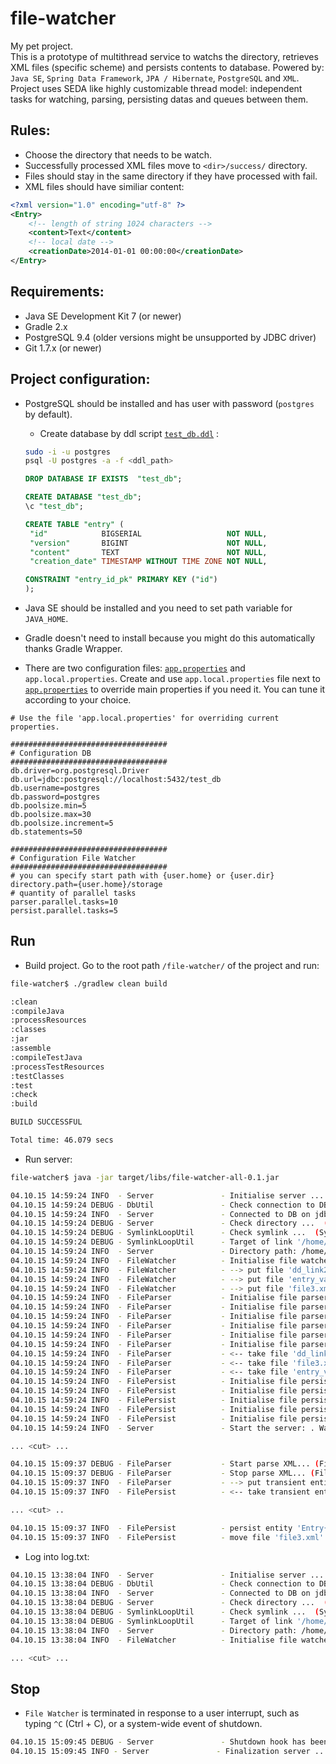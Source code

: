 file-watcher
=======

My pet project.  
This is a prototype of multithread service to watchs the directory, retrieves XML files (specific scheme) and persists contents to database. Powered by: `Java SE`, `Spring Data Framework`, `JPA / Hibernate`, `PostgreSQL` and `XML`. Project uses SEDA like highly customizable thread model: independent tasks for watching, parsing, persisting datas and queues between them.
  
  
## Rules:  

  * Choose the directory that needs to be watch. 
  * Successfully processed XML files move to `<dir>/success/` directory.
  * Files should stay in the same directory if they have processed with fail.
  * XML files should have similiar content:  
```xml  
<?xml version="1.0" encoding="utf-8" ?>
<Entry>
    <!-- length of string 1024 characters -->
    <content>Text</content>
    <!-- local date -->
    <creationDate>2014-01-01 00:00:00</creationDate>
</Entry>
```   

  
## Requirements:

  * Java SE Development Kit 7 (or newer)  
  * Gradle 2.x  
  * PostgreSQL 9.4 (older versions might be unsupported by JDBC driver)  
  * Git 1.7.x (or newer)  


## Project configuration:  

  * PostgreSQL should be installed and has user with password (`postgres` by default). 
    * Create database by ddl script [`test_db.ddl`](https://github.com/DmitriySh/file-watcher/blob/develop/src/main/resources/db/test_db.ddl) :
    ```sh  
    sudo -i -u postgres
    psql -U postgres -a -f <ddl_path>
    ```   
    ```sql  
    DROP DATABASE IF EXISTS  "test_db";

    CREATE DATABASE "test_db";
    \c "test_db";

    CREATE TABLE "entry" (
     "id"            BIGSERIAL                   NOT NULL,
     "version"       BIGINT                      NOT NULL,
     "content"       TEXT                        NOT NULL,
     "creation_date" TIMESTAMP WITHOUT TIME ZONE NOT NULL,

    CONSTRAINT "entry_id_pk" PRIMARY KEY ("id")
    );
    ```  
    
  * Java SE should be installed and you need to set path variable for `JAVA_HOME`.
  * Gradle doesn't need to install because you might do this automatically thanks Gradle Wrapper.
  * There are two configuration files:
[`app.properties`](https://github.com/DmitriySh/file-watcher/blob/develop/src/main/resources/app.properties) and `app.local.properties`. Create and use `app.local.properties` file next to [`app.properties`](https://github.com/DmitriySh/file-watcher/blob/develop/src/main/resources/app.properties) to override main properties if you need it. You can tune it according to your choice.
```properties  
# Use the file 'app.local.properties' for overriding current properties.
                                                                      
###################################
# Configuration DB
###################################
db.driver=org.postgresql.Driver
db.url=jdbc:postgresql://localhost:5432/test_db
db.username=postgres
db.password=postgres
db.poolsize.min=5
db.poolsize.max=30
db.poolsize.increment=5
db.statements=50

###################################
# Configuration File Watcher
###################################
# you can specify start path with {user.home} or {user.dir}
directory.path={user.home}/storage
# quantity of parallel tasks
parser.parallel.tasks=10
persist.parallel.tasks=5

```   


## Run
  *  Build project. Go to the root path `/file-watcher/` of the project and run:  
```sh
file-watcher$ ./gradlew clean build

:clean
:compileJava
:processResources
:classes
:jar
:assemble
:compileTestJava
:processTestResources
:testClasses
:test
:check
:build

BUILD SUCCESSFUL

Total time: 46.079 secs

```  
  *  Run server: 
```sh
file-watcher$ java -jar target/libs/file-watcher-all-0.1.jar

04.10.15 14:59:24 INFO  - Server               - Initialise server ... (Server.java:68)
04.10.15 14:59:24 DEBUG - DbUtil               - Check connection to DB ...  (DbUtil.java:18)
04.10.15 14:59:24 INFO  - Server               - Connected to DB on jdbc:postgresql://localhost:5432/test_db: driver: PostgreSQL 9.4 JDBC4.1 (build 1203) (Server.java:79)
04.10.15 14:59:24 DEBUG - Server               - Check directory ...  (Server.java:148)
04.10.15 14:59:24 DEBUG - SymlinkLoopUtil      - Check symlink ...  (SymlinkLoopUtil.java:29)
04.10.15 14:59:24 DEBUG - SymlinkLoopUtil      - Target of link '/home/dima/link' -> '/home/dima/programming/link_storage' (SymlinkLoopUtil.java:33)
04.10.15 14:59:24 INFO  - Server               - Directory path: /home/dima/link (Server.java:163)
04.10.15 14:59:24 INFO  - FileWatcher          - Initialise file watcher ... (FileWatcher.java:45)
04.10.15 14:59:24 INFO  - FileWatcher          - --> put file 'dd_link2.xml' : directoryQueue (FileWatcher.java:110)
04.10.15 14:59:24 INFO  - FileWatcher          - --> put file 'entry_valid.xml' : directoryQueue (FileWatcher.java:110)
04.10.15 14:59:24 INFO  - FileWatcher          - --> put file 'file3.xml' : directoryQueue (FileWatcher.java:110)
04.10.15 14:59:24 INFO  - FileParser           - Initialise file parser 1 ... (FileParser.java:58)
04.10.15 14:59:24 INFO  - FileParser           - Initialise file parser 2 ... (FileParser.java:58)
04.10.15 14:59:24 INFO  - FileParser           - Initialise file parser 3 ... (FileParser.java:58)
04.10.15 14:59:24 INFO  - FileParser           - Initialise file parser 6 ... (FileParser.java:58)
04.10.15 14:59:24 INFO  - FileParser           - Initialise file parser 4 ... (FileParser.java:58)
04.10.15 14:59:24 INFO  - FileParser           - Initialise file parser 5 ... (FileParser.java:58)
04.10.15 14:59:24 INFO  - FileParser           - <-- take file 'dd_link2.xml' : directoryQueue (FileParser.java:65)
04.10.15 14:59:24 INFO  - FileParser           - <-- take file 'file3.xml' : directoryQueue (FileParser.java:65)
04.10.15 14:59:24 INFO  - FileParser           - <-- take file 'entry_valid.xml' : directoryQueue (FileParser.java:65)
04.10.15 14:59:24 INFO  - FilePersist          - Initialise file persist 1 ... (FilePersist.java:48)
04.10.15 14:59:24 INFO  - FilePersist          - Initialise file persist 2 ... (FilePersist.java:48)
04.10.15 14:59:24 INFO  - FilePersist          - Initialise file persist 3 ... (FilePersist.java:48)
04.10.15 14:59:24 INFO  - FilePersist          - Initialise file persist 4 ... (FilePersist.java:48)
04.10.15 14:59:24 INFO  - FilePersist          - Initialise file persist 5 ... (FilePersist.java:48)
04.10.15 14:59:24 INFO  - Server               - Start the server: . Watch on: /home/dima/link (Server.java:90)

... <cut> ...

04.10.15 15:09:37 DEBUG - FileParser           - Start parse XML... (FileParser.java:144)
04.10.15 15:09:37 DEBUG - FileParser           - Stop parse XML... (FileParser.java:149)
04.10.15 15:09:37 INFO  - FileParser           - --> put transient entity and file '{file=file3.xml, entry=Entry{id=null, content='Text length 1024. Text le ...', creationDate=2014-01-01T00:00:00.000}}' : successQueue (FileParser.java:125)
04.10.15 15:09:37 INFO  - FilePersist          - <-- take transient entity 'Entry{id=null, content='Text length 1024. Text le ...', creationDate=2014-01-01T00:00:00.000}' : successQueue (FilePersist.java:55)

... <cut> ..

04.10.15 15:09:37 INFO  - FilePersist          - persist entity 'Entry{id=1, content='Text length 1024. Text le ...', creationDate=2014-01-01T00:00:00.000}' (FilePersist.java:58)
04.10.15 15:09:37 INFO  - FilePersist          - move file 'file3.xml' to directory '/home/dima/link/success' (FilePersist.java:78)


```  
  * Log into log.txt:
```sh  
04.10.15 13:38:04 INFO  - Server               - Initialise server ... (Server.java:68)
04.10.15 13:38:04 DEBUG - DbUtil               - Check connection to DB ...  (DbUtil.java:18)
04.10.15 13:38:04 INFO  - Server               - Connected to DB on jdbc:postgresql://localhost:5432/test_db: driver: PostgreSQL 9.4 JDBC4.1 (build 1203) (Server.java:79)
04.10.15 13:38:04 DEBUG - Server               - Check directory ...  (Server.java:148)
04.10.15 13:38:04 DEBUG - SymlinkLoopUtil      - Check symlink ...  (SymlinkLoopUtil.java:29)
04.10.15 13:38:04 DEBUG - SymlinkLoopUtil      - Target of link '/home/dima/link' -> '/home/dima/programming/link_storage' (SymlinkLoopUtil.java:33)
04.10.15 13:38:04 INFO  - Server               - Directory path: /home/dima/link (Server.java:163)
04.10.15 13:38:04 INFO  - FileWatcher          - Initialise file watcher ... (FileWatcher.java:45)

... <cut> ...
```  

## Stop
  * `File Watcher` is terminated in response to a user interrupt, such as typing `^C` (Ctrl + C), or a system-wide event of shutdown.  
```sh
04.10.15 15:09:45 DEBUG - Server               - Shutdown hook has been invoked (Server.java:211)
04.10.15 15:09:45 INFO - Server               - Finalization server ... (Server.java:98)
```
